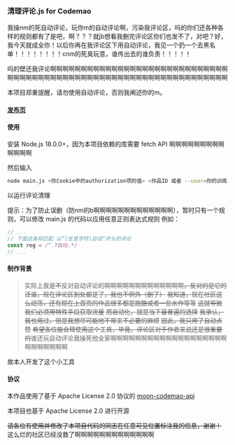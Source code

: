 ### 清理评论.js for Codemao

我操nm的死自动评论，玩你m的自动评论啊，污染我评论区，吗的你们还各种各样的规则都有了是吧，啊？？？就jb想看我删完评论区你们也发不了，对吧？好，我今天就成全你！以后你再在我评论区下用自动评论，我见一个扔一个去黑名单！！！！！！！！cnm的死臭玩意，谁传出去的谁负责！！！！！

吗的壁还我评论啊啊啊啊啊啊啊啊啊啊啊啊啊啊啊啊啊啊啊啊啊啊啊啊啊啊啊啊啊啊啊啊啊啊啊啊啊啊啊啊啊啊啊啊啊啊啊啊啊啊啊啊啊啊啊啊啊啊啊啊啊啊啊啊啊

本项目郑重提醒，请勿使用自动评论，否则我阐述你的m。

#### [发布页](https://shequ.codemao.cn/work/231786149)

#### 使用

安装 Node.js 18.0.0+，因为本项目依赖的库需要 fetch API 啊啊啊啊啊啊啊啊啊啊啊啊啊

然后输入
```bash
node main.js <你Cookie中的authorization项的值> <作品ID 或者 --user=你的训练师编号>
```
以运行评论清理

提示：为了防止误删（防nm的b啊啊啊啊啊啊啊啊啊啊啊啊啊），暂时只有一个规则，可以修改 main.js 的代码以应用任意正则表达式规则
例如：
```JavaScript
// ...
// 下面这条将匹配 以“[任意字符]自动”开头的评论
const reg = /^.?自动.*/
// ...
```

#### 制作背景

> 实际上我是~~不~~反对自动评论的啊啊啊啊啊啊啊啊啊啊啊啊啊~~，反对的是它的泛滥，现在评论区到处都是了，我也不例外（删了）~~
> ~~我知道，现在社区这么动荡，还有现在上首页的作品很多都是跑酷或者一些水作等等~~
> ~~这就导致我们必须用特殊手段获取流量~~
> ~~而自动化，就是当下最普遍的选择~~
> ~~我承认，我也用过，但是我想尽可能地不带来不必要的麻烦~~
> ~~因此，我只用了自动点赞~~
> ~~希望各位能合理使用这个工具，毕竟，评论区对于作者来说还是很重要的~~谁还玩自动评论我操死他全家啊啊啊啊啊啊啊啊啊啊啊啊啊啊啊啊啊啊啊啊啊啊啊啊啊啊

故本人开发了这个小工具

#### 协议

本作品使用了基于 Apache License 2.0 协议的 [moon-codemao-api](https://github.com/MoonLeeeaf/moon-codemao-api/)

本项目也基于 Apache License 2.0 进行开源

~~请各位有使用并修改了本项目代码的同志在任意可见位置标注我的信息，谢谢！~~ 这么烂的社区已经没救了啊啊啊啊啊啊啊啊啊啊啊啊啊
